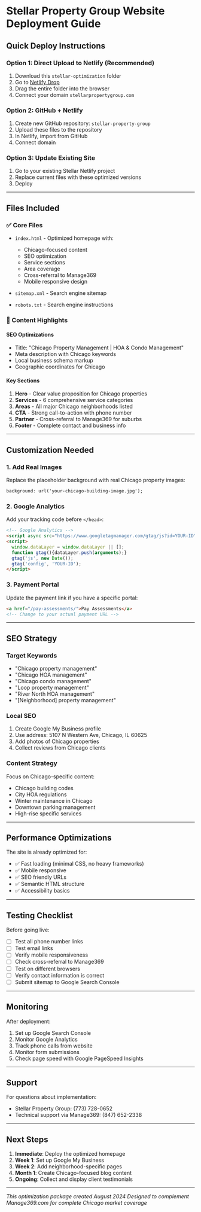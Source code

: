 # Stellar Property Group Website Deployment Guide

## Quick Deploy Instructions

### Option 1: Direct Upload to Netlify (Recommended)
1. Download this `stellar-optimization` folder
2. Go to [Netlify Drop](https://app.netlify.com/drop)
3. Drag the entire folder into the browser
4. Connect your domain `stellarpropertygroup.com`

### Option 2: GitHub + Netlify
1. Create new GitHub repository: `stellar-property-group`
2. Upload these files to the repository
3. In Netlify, import from GitHub
4. Connect domain

### Option 3: Update Existing Site
1. Go to your existing Stellar Netlify project
2. Replace current files with these optimized versions
3. Deploy

---

## Files Included

### ✅ Core Files
- `index.html` - Optimized homepage with:
  - Chicago-focused content
  - SEO optimization
  - Service sections
  - Area coverage
  - Cross-referral to Manage369
  - Mobile responsive design
  
- `sitemap.xml` - Search engine sitemap
- `robots.txt` - Search engine instructions

### 📝 Content Highlights

#### SEO Optimizations
- Title: "Chicago Property Management | HOA & Condo Management"
- Meta description with Chicago keywords
- Local business schema markup
- Geographic coordinates for Chicago

#### Key Sections
1. **Hero** - Clear value proposition for Chicago properties
2. **Services** - 6 comprehensive service categories
3. **Areas** - All major Chicago neighborhoods listed
4. **CTA** - Strong call-to-action with phone number
5. **Partner** - Cross-referral to Manage369 for suburbs
6. **Footer** - Complete contact and business info

---

## Customization Needed

### 1. Add Real Images
Replace the placeholder background with real Chicago property images:
```html
background: url('your-chicago-building-image.jpg');
```

### 2. Google Analytics
Add your tracking code before `</head>`:
```html
<!-- Google Analytics -->
<script async src="https://www.googletagmanager.com/gtag/js?id=YOUR-ID"></script>
<script>
  window.dataLayer = window.dataLayer || [];
  function gtag(){dataLayer.push(arguments);}
  gtag('js', new Date());
  gtag('config', 'YOUR-ID');
</script>
```

### 3. Payment Portal
Update the payment link if you have a specific portal:
```html
<a href="/pay-assessments/">Pay Assessments</a>
<!-- Change to your actual payment URL -->
```

---

## SEO Strategy

### Target Keywords
- "Chicago property management"
- "Chicago HOA management"
- "Chicago condo management"
- "Loop property management"
- "River North HOA management"
- "[Neighborhood] property management"

### Local SEO
1. Create Google My Business profile
2. Use address: 5107 N Western Ave, Chicago, IL 60625
3. Add photos of Chicago properties
4. Collect reviews from Chicago clients

### Content Strategy
Focus on Chicago-specific content:
- Chicago building codes
- City HOA regulations
- Winter maintenance in Chicago
- Downtown parking management
- High-rise specific services

---

## Performance Optimizations

The site is already optimized for:
- ✅ Fast loading (minimal CSS, no heavy frameworks)
- ✅ Mobile responsive
- ✅ SEO friendly URLs
- ✅ Semantic HTML structure
- ✅ Accessibility basics

---

## Testing Checklist

Before going live:
- [ ] Test all phone number links
- [ ] Test email links
- [ ] Verify mobile responsiveness
- [ ] Check cross-referral to Manage369
- [ ] Test on different browsers
- [ ] Verify contact information is correct
- [ ] Submit sitemap to Google Search Console

---

## Monitoring

After deployment:
1. Set up Google Search Console
2. Monitor Google Analytics
3. Track phone calls from website
4. Monitor form submissions
5. Check page speed with Google PageSpeed Insights

---

## Support

For questions about implementation:
- Stellar Property Group: (773) 728-0652
- Technical support via Manage369: (847) 652-2338

---

## Next Steps

1. **Immediate**: Deploy the optimized homepage
2. **Week 1**: Set up Google My Business
3. **Week 2**: Add neighborhood-specific pages
4. **Month 1**: Create Chicago-focused blog content
5. **Ongoing**: Collect and display client testimonials

---

*This optimization package created August 2024*
*Designed to complement Manage369.com for complete Chicago market coverage*